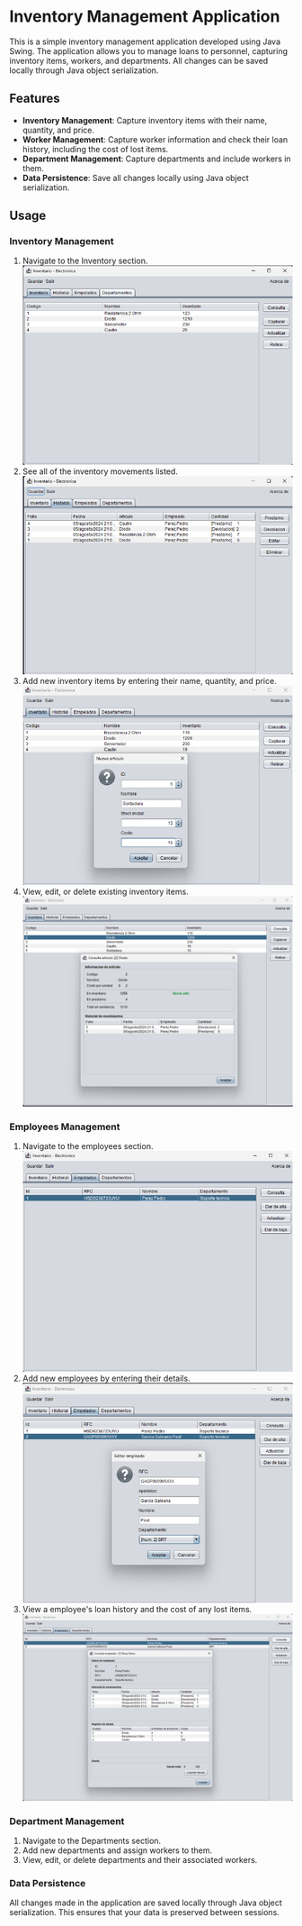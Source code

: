 # Inventory Management Application

This is a simple inventory management application developed using Java Swing. The application allows you to manage loans to personnel, capturing inventory items, workers, and departments. All changes can be saved locally through Java object serialization.

## Features

- **Inventory Management**: Capture inventory items with their name, quantity, and price.
- **Worker Management**: Capture worker information and check their loan history, including the cost of lost items.
- **Department Management**: Capture departments and include workers in them.
- **Data Persistence**: Save all changes locally using Java object serialization.

## Usage

### Inventory Management

1. Navigate to the Inventory section.
   ![Inventory list](/docs/assets//inventory-list.png)
2. See all of the inventory movements listed.
   ![History list](/docs/assets/history-list.png)
3. Add new inventory items by entering their name, quantity, and price.
   ![New item](/docs//assets//new-item.png)
4. View, edit, or delete existing inventory items.
   ![Item view](/docs/assets/item-view.png)

### Employees Management

1. Navigate to the employees section.
   ![Employees list](/docs/assets/employees-list.png)
2. Add new employees by entering their details.
   ![Employee update](/docs/assets/employee-update.png)
3. View a employee's loan history and the cost of any lost items.
   ![Employee view](/docs/assets//emplyee-view.png)

### Department Management

1. Navigate to the Departments section.
2. Add new departments and assign workers to them.
3. View, edit, or delete departments and their associated workers.

### Data Persistence

All changes made in the application are saved locally through Java object serialization. This ensures that your data is preserved between sessions.
